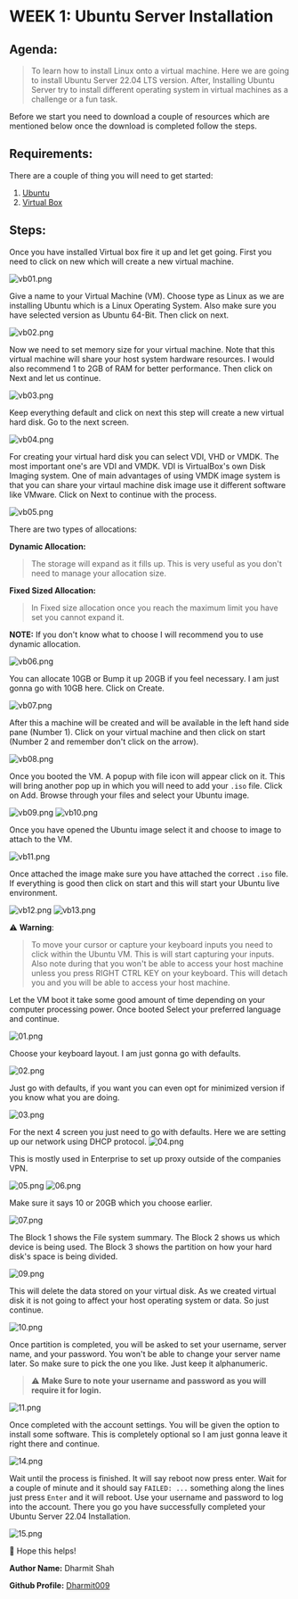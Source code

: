 # WEEK 1: Ubuntu Server Installation

## Agenda:

> To learn how to install Linux onto a virtual machine. Here we are going
to install Ubuntu Server 22.04 LTS version. After, Installing Ubuntu
Server try to install different operating system in virtual machines as
a challenge or a fun task.

Before we start you need to download a couple of resources which are
mentioned below once the download is completed follow the steps.

## Requirements:

There are a couple of thing you will need to get started:

1. [Ubuntu][1]
1. [Virtual Box][2]

## Steps:

Once you have installed Virtual box fire it up and let get going. First
you need to click on new which will create a new virtual machine.

![vb01.png](img/vb01.png)

Give a name to your Virtual Machine (VM). Choose type as Linux as we are
installing Ubuntu which is a Linux Operating System. Also make sure you
have selected version as Ubuntu 64-Bit. Then click on next.

![vb02.png](img/vb02.png)

Now we need to set memory size for your virtual machine. Note that this
virtual machine will share your host system hardware resources. I would
also recommend 1 to 2GB of RAM for better performance. Then click on
Next and let us continue.

![vb03.png](img/vb03.png)

Keep everything default and click on next this step will create a new
virtual hard disk. Go to the next screen.

![vb04.png](img/vb04.png)

For creating your virtual hard disk you can select VDI, VHD or VMDK. The
most important one's are VDI and VMDK. VDI is VirtualBox's own Disk
Imaging system. One of main advantages of using VMDK image system is
that you can share your virtaul machine disk image use it different
software like VMware. Click on Next to continue with the process.

![vb05.png](img/vb05.png)

There are two types of allocations:

**Dynamic Allocation:**

> The storage will expand as it fills up. This is very useful as you
> don't need to manage your allocation size.

**Fixed Sized Allocation:**
> In Fixed size allocation once you reach the maximum limit you have set
> you cannot expand it.

**NOTE:** If you don't know what to choose I will recommend you to use dynamic
allocation.

![vb06.png](img/vb06.png)

You can allocate 10GB or Bump it up 20GB if you feel necessary. I am
just gonna go with 10GB here. Click on Create.

![vb07.png](img/vb07.png)

After this a machine will be created and will be available in the left
hand side pane (Number 1). Click on your virtual machine and then
click on start (Number 2 and remember don't click on the arrow).

![vb08.png](img/vb08.png)

Once you booted the VM. A popup with file icon will appear click on it.
This will bring another pop up in which you will need to add your `.iso`
file. Click on Add. Browse through your files and select your Ubuntu
image.

![vb09.png](img/vb09.png)
![vb10.png](img/vb10.png)

Once you have opened the Ubuntu image select it and choose to image to
attach to the VM.

![vb11.png](img/vb11.png)

Once attached the image make sure you have attached the correct `.iso`
file. If everything is good then click on start and this will start your
Ubuntu live environment.

![vb12.png](img/vb12.png)
![vb13.png](img/vb13.png)

:warning: **Warning**:
> To move your cursor or capture your keyboard inputs you need to click
> within the Ubuntu VM. This is will start capturing your inputs. Also
> note during that you won't be able to access your host machine unless
> you press RIGHT CTRL KEY on your keyboard. This will detach you and
> you will be able to access your host machine.

Let the VM boot it take some good amount of time depending on your
computer processing power. Once booted Select your preferred language
and continue.

![01.png](img/01.png)

Choose your keyboard layout. I am just gonna go with defaults.

![02.png](img/02.png)

Just go with defaults, if you want you can even opt for minimized
version if you know what you are doing.

![03.png](img/03.png)

For the next 4 screen you just need to go with defaults. Here we are
setting up our network using DHCP protocol.
![04.png](img/04.png)

This is mostly used in Enterprise to set up proxy outside of the
companies VPN.

![05.png](img/05.png)
![06.png](img/06.png)

Make sure it says 10 or 20GB which you choose earlier.

![07.png](img/07.png)

The Block 1 shows the File system summary.
The Block 2 shows us which device is being used.
The Block 3 shows the partition on how your hard disk's space is being
divided.

![09.png](img/09.png)

This will delete the data stored on your virtual disk. As we created
virtual disk it is not going to affect your host operating system or
data. So just continue.

![10.png](img/10.png)

Once partition is completed, you will be asked to set your username,
server name, and your password. You won't be able to change your server
name later. So make sure to pick the one you like. Just keep it
alphanumeric.

> :warning: **Make Sure to note your username and password as you will
require it for login.**

![11.png](img/11.png)

Once completed with the account settings. You will be given the option
to install some software. This is completely optional so I am just gonna
leave it right there and continue.

![14.png](img/14.png)

Wait until the process is finished. It will say reboot now press enter.
Wait for a couple of minute and it should say `FAILED: ...` something
along the lines just press `Enter` and it will reboot. Use your username
and password to log into the account.  There you go you have
successfully completed your Ubuntu Server 22.04 Installation.

![15.png](img/15.png)

🙂 Hope this helps!

**Author Name:** Dharmit Shah

**Github Profile:** [ Dharmit009 ](https://github.com/dharmit009)

[1]: https://ubuntu.com/download/server
[2]: https://www.virtualbox.org/



